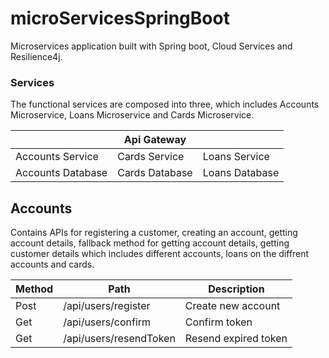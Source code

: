 # microServicesSpringBoot
Microservices application built with Spring boot, Cloud Services and Resilience4j.

### Services

The functional services are composed into three, which includes Accounts Microservice, Loans Microservice and Cards Microservice.

|                   |    Api Gateway     |                  |
|   -------------   |    -------------   |    -----------   |
| Accounts Service  |  Cards Service     |  Loans Service   |
| Accounts Database |  Cards Database    |  Loans Database  |

## Accounts

Contains APIs for registering a customer, creating an account, getting account details, fallback method for getting account details,
getting customer details which includes different accounts, loans on the diffrent accounts and cards.

|  Method  |         Path             |        Description       |
|  ------  |       -------------      |      ---------------
|   Post   |   /api/users/register    |   Create new account     |
|   Get    |   /api/users/confirm     |   Confirm token          |
|   Get    |   /api/users/resendToken |   Resend expired token   |
